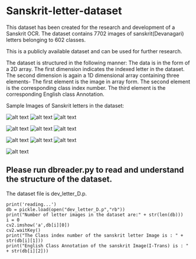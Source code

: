 # Sanskrit-letter-dataset

This dataset has been created for the research and development of a Sanskrit OCR.
The dataset contains 7702 images of sanskrit(Devanagari) letters belonging to 602 classes.

This is a publicly available dataset and can be used for further research.

The dataset is structured in the following manner:
	The data is in the form of a 2D array.
	The first dimension indicates the indexed letter in the dataset.
	The second dimension is again a 1D dimensional array containing three elements- 
		 The first element is the image in array form.
		 The second element is the corresponding class index number.
		 The third element is the corresponding English class Annotation.

Sample Images of Sanskrit letters in the dataset:

![alt text](https://github.com/avadesh02/Sanskrit-letter-dataset/blob/master/Images/1.png)
![alt text](https://github.com/avadesh02/Sanskrit-letter-dataset/blob/master/Images/2.png)
![alt text](https://github.com/avadesh02/Sanskrit-letter-dataset/blob/master/Images/6.png)

![alt text](https://github.com/avadesh02/Sanskrit-letter-dataset/blob/master/Images/4.png)
![alt text](https://github.com/avadesh02/Sanskrit-letter-dataset/blob/master/Images/5.png)
![alt text](https://github.com/avadesh02/Sanskrit-letter-dataset/blob/master/Images/3.png)

![alt text](https://github.com/avadesh02/Sanskrit-letter-dataset/blob/master/Images/7.png)
![alt text](https://github.com/avadesh02/Sanskrit-letter-dataset/blob/master/Images/8.png)
![alt text](https://github.com/avadesh02/Sanskrit-letter-dataset/blob/master/Images/9.png)

![alt text](https://github.com/avadesh02/Sanskrit-letter-dataset/blob/master/Images/10.png)

## Please run dbreader.py to read and understand the structure of the dataset.
The dataset file is dev_letter_D.p.

```
print('reading...')
db = pickle.load(open("dev_letter_D.p","rb"))
print("Number of letter images in the dataset are:" + str(len(db)))
i = 0
cv2.imshow('a',db[i][0])
cv2.waitKey()
print("The Class index number of the sanskrit letter Image is : " + str(db[i][1]))
print("English Class Annotation of the sanskrit Image(I-Trans) is : " + str(db[i][2]))
```